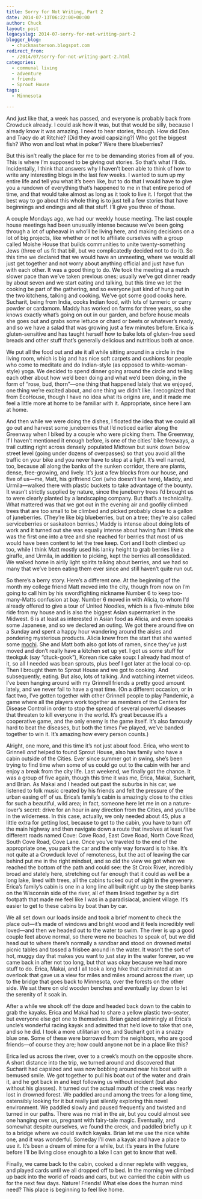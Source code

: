```yaml
---
title: Sorry for Not Writing, Part 2
date: 2014-07-13T06:22:00+00:00
author: Chuck
layout: post
legacyslug: 2014-07-sorry-for-not-writing-part-2
blogger_blog:
  - chuckmasterson.blogspot.com
redirect_from:
  - /2014/07/sorry-for-not-writing-part-2.html
categories:
  - communal living
  - adventure
  - friends
  - Sprout House
tags:
  - Minnesota

---
```

And just like that, a week has
passed, and everyone is probably back from Crowduck already. I could ask how it
was, but that would be silly, because I already know it was amazing. I need to
hear stories, though. How did Dan and Tracy do at Ritchie? (Did they avoid
capsizing?) Who got the biggest fish? Who won and lost what in poker? Were
there blueberries?

But this isn’t really the place for me to be demanding stories from all
of you. This is where I’m supposed to be giving out stories. So
that’s what I’ll do. Incidentally, I think that answers why I
haven’t been able to think of how to write any interesting blogs in the
last few weeks. I wanted to sum up my entire life and tell you what it’s
been like, but to do that I would have to give you a rundown of everything
that’s happened to me in that entire period of time, and that would take
almost as long as it took to live it. I forgot that the best way to go about
this whole thing is to just tell a few stories that have beginnings and endings
and all that stuff. I’ll give you three of those.

A couple Mondays ago, we had our weekly house meeting.  The last couple house
meetings had been unusually intense because we’ve been going through a
lot of upheaval in who’ll be living here, and making decisions on a lot
of big projects, like whether or not to affiliate ourselves with a group called
Moishe House that builds communities to unite twenty-something Jews (three of
us fit that bill, but we complicatedly decided not to do it). So this time we
declared that we would have an unmeeting, where we would all just get together
and not worry about anything official and just have fun with each other. It was
a good thing to do. We took the meeting at a much slower pace than we’ve
taken previous ones; usually we’ve got dinner ready by about seven and we
start eating and talking, but this time we let the cooking be part of the
gathering, and so everyone just kind of hung out in the two kitchens, talking
and cooking. We’ve got some good cooks here.  Sucharit, being from India,
cooks Indian food, with lots of turmeric or curry powder or cardamom. Maddy has
worked on farms for three years, so she knows exactly what’s going on out
in our garden, and before house meals she goes out and grabs some lettuce or
chard or beets or whatever’s ready, and so we have a salad that was
growing just a few minutes before. Erica is gluten-sensitive and has taught
herself how to bake lots of gluten-free seed breads and other stuff
that’s generally delicious and nutritious both at once.

We put all the food out and ate it all while sitting around in a circle in the
living room, which is big and has nice soft carpets and cushions for people who
come to meditate and do Indian-style (as opposed to white-woman-style) yoga. We
decided to spend dinner going around the circle and telling each other about
how we’d been doing and what we’d been doing, in the form of
“rose, bud, thorn”—one thing that happened lately that we enjoyed,
one thing we’re excited about, and one thing we didn’t like. I
recognized that from EcoHouse, though I have no idea what its origins are, and
it made me feel a little more at home to be familiar with it. Appropriate,
since here I am at home.

And then while we were doing the dishes, I floated the idea that we could all
go out and harvest some juneberries that I’d noticed earlier along the
Greenway when I biked by a couple who were picking them. The Greenway, if I
haven’t mentioned it enough before, is one of the cities’ bike
freeways, a trail cutting right across densely populated Midtown but sunk down
below street level (going under dozens of overpasses) so that you avoid all the
traffic on your bike and you never have to stop at a light. It’s well
named, too, because all along the banks of the sunken corridor, there are
plants, dense, free-growing, and lively. It’s just a few blocks from our
house, and five of us—me, Matt, his girlfriend Cori (who doesn’t live
here), Maddy, and Urmila—walked there with plastic buckets to take advantage of
the bounty. It wasn’t strictly supplied by nature, since the juneberry
trees I’d brought us to were clearly planted by a landscaping company.
But that’s a technicality. What mattered was that we got out in the
evening air and goofily climbed trees that are too small to be climbed and
picked probably close to a gallon of juneberries. (They’re like big
blueberries, but on a tree; they’re also called serviceberries or
saskatoon berries.) Maddy is intense about doing lots of work and it turned out
she was equally intense about having fun: I think she was the first one into a
tree and she reached for berries that most of us would have been content to let
the tree keep. Cori and I both climbed up too, while I think Matt mostly used
his lanky height to grab berries like a giraffe, and Urmila, in addition to
picking, kept the berries all consolidated. We walked home in airily light
spirits talking about berries, and we had so many that we’ve been eating
them ever since and still haven’t quite run out.

So there’s a berry story.  Here’s a different one. At the beginning of the
month my college friend Matt moved into the city, though from now on I’m going
to call him by his swordfighting nickname Number 6 to keep too-many-Matts
confusion at bay. Number 6 moved in with Alicia, to whom I’d already offered to
give a tour of United Noodles, which is a five-minute bike ride from my house
and is also the biggest Asian supermarket in the Midwest. 6 is at least as
interested in Asian food as Alicia, and even speaks some Japanese, and so we
declared an outing. We got there around five on a Sunday and spent a happy hour
wandering around the aisles and pondering mysterious products. Alicia knew from
the start that she wanted some
[mochi](http://talentadongchef.com/2012/06/12/mochi-with-red-bean-filling/).
She and Matt both also got lots of ramen, since they’ve just moved and don’t
really have a kitchen set up yet. I got us some stuff for tteokguk (say
“dtuck-gook”), Korean rice cake soup: I already had most of it, so all I needed
was bean sprouts, plus beef I got later at the local co-op. Then I brought them
to Sprout House and we got to cooking. And subsequently, eating. But also, lots
of talking. And watching internet videos. I’ve been hanging around with my
Grinnell friends a pretty good amount lately, and we never fail to have a great
time. (On a different occasion, or in fact two, I’ve gotten together with other
Grinnell people to play Pandemic, a game where all the players work together as
members of the Centers for Disease Control in order to stop the spread of
several powerful diseases that threaten to kill everyone in the world.  It’s
great because it’s a cooperative game, and the only enemy is the game itself.
It’s also famously hard to beat the diseases, but both the times I’ve played,
we’ve banded together to win it. It’s amazing how every person counts.)

Alright, one more, and this time it’s not just about food. Erica, who
went to Grinnell *and* helped to found Sprout House, also has family
who have a cabin outside of the Cities. Ever since summer got in swing,
she’s been trying to find time when some of us could go out to the cabin
with her and enjoy a break from the city life. Last weekend, we finally got the
chance. It was a group of five again, though this time it was me, Erica, Makai,
Sucharit, and Brian. As Makai and I headed out past the suburbs in his car, we
listened to folk music created by his friends and felt the pressure of the
urban easing off of us. Erica’s family’s cabin is amazingly close
to the cities for such a beautiful, wild area; in fact, someone here let me in
on a nature-lover’s secret: drive for an hour in any direction from the
Cities, and you’ll be in the wilderness. In this case, actually, we only
needed about 45, plus a little extra for getting lost, because to get to the
cabin, you have to turn off the main highway and then navigate down a route
that involves at least five different roads named Cove: Cove Road, East Cove
Road, North Cove Road, South Cove Road, Cove Lane. Once you’ve traveled
to the end of the appropriate one, you park the car and the only way forward is
to hike. It’s not quite at a Crowduck level of remoteness, but the act of
leaving the car behind put me in the right mindset, and so did the view we got
when we reached the bottom of the path and could see: the St Croix River,
incredibly broad and stately here, stretching out far enough that it could as
well be a long lake, lined with trees, all the cabins tucked out of sight in
the greenery. Erica’s family’s cabin is one in a long line all
built right up by the steep banks on the Wisconsin side of the river, all of
them linked together by a dirt footpath that made me feel like I was in a
paradisiacal, ancient village. It’s easier to get to these cabins by boat
than by car.

We all set down our loads inside and took a brief moment to check the place
out—it’s made of windows and bright wood and it feels incredibly well
loved—and then we headed out to the water to swim.  The river is up a good
couple feet above normal, so there were no beaches to speak of, but we did head
out to where there’s normally a sandbar and stood on drowned metal picnic
tables and tossed a frisbee around in the water.  It wasn’t the sort of
hot, muggy day that makes you want to just stay in the water forever, so we
came back in after not too long, but that was okay because we had more stuff to
do. Erica, Makai, and I all took a long hike that culminated at an overlook
that gave us a view for miles and miles around across the river, up to the
bridge that goes back to Minnesota, over the forests on the other side. We sat
there on old wooden benches and eventually lay down to let the serenity of it
soak in.

After a while we shook off the doze and headed back down to the cabin to grab
the kayaks. Erica and Makai had to share a yellow plastic two-seater, but
everyone else got one to themselves. Brian gazed admiringly at Erica’s
uncle’s wonderful racing kayak and admitted that he’d love to take
that one, and so he did.  I took a more utilitarian one, and Sucharit got in a
snazzy blue one. Some of these were borrowed from the neighbors, who are good
friends—of course they are; how could anyone not be in a place like this?

Erica led us across the river, over to a creek’s mouth on the opposite
shore. A short distance into the trip, we turned around and discovered that
Sucharit had capsized and was now bobbing around near his boat with a bemused
smile. We got together to pull his boat out of the water and drain it, and he
got back in and kept following us without incident (but also without his
glasses). It turned out the actual mouth of the creek was nearly lost in
drowned forest. We paddled around among the trees for a long time, ostensibly
looking for it but really just silently exploring this novel environment. We
paddled slowly and paused frequently and twisted and turned in our paths. There
was no mist in the air, but you could almost see one hanging over us, pregnant
with fairy-tale magic.  Eventually, and somewhat despite ourselves, we found
the creek, and paddled briefly up it to a bridge where we could switch kayaks.
Brian let me use the nice white one, and it was wonderful. Someday I’ll
own a kayak and have a place to use it. It’s been a dream of mine for a
while, but it’s years in the future before I’ll be living close
enough to a lake I can get to know that well.

Finally, we came back to the cabin, cooked a dinner replete with veggies, and
played cards until we all dropped off to bed. In the morning we climbed up back
into the world of roads and cars, but we carried the cabin with us for the next
few days. Nature! Friends! What else does the human mind need? This place is
beginning to feel like home.  
